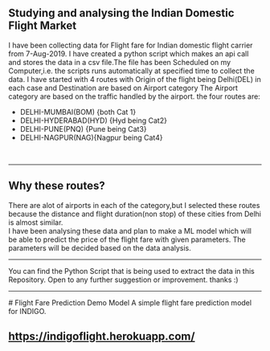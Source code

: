 ## Studying and analysing the Indian Domestic Flight Market
I have been collecting data for Flight fare for Indian domestic flight carrier from 7-Aug-2019.
I have created a python script which makes an api call and stores the data in a csv file.The file has been Scheduled on my Computer,i.e. the scripts runs automatically at specified time to collect the data.
I have started with 4 routes with Origin of the flight being Delhi(DEL) in each case and Destination are based on Airport category
The Airport category are based on the traffic handled by the airport.
the four routes are:
<ul>
  <li>DELHI-MUMBAI(BOM) {both Cat 1}
  <li>DELHI-HYDERABAD(HYD) {Hyd being Cat2}
  <li>DELHI-PUNE(PNQ) {Pune being Cat3}
  <li>DELHI-NAGPUR(NAG){Nagpur being Cat4}
</ul>
<br><hr>

## Why these routes?
There are alot of airports in each of the category,but I selected these routes because the distance and flight duration(non stop) of these cities from Delhi is almost similar.
<br>
I have been analysing these data and plan to make a ML model which will be able to predict the price of the flight fare with given parameters.
The parameters will be decided based on the data analysis.
<hr>
You can find the Python Script that is being used to extract the data in this Repository.
Open to any further suggestion or improvement.
thanks :)
<hr>
# Flight Fare Prediction Demo Model
A simple flight fare prediction model for INDIGO.

## https://indigoflight.herokuapp.com/
